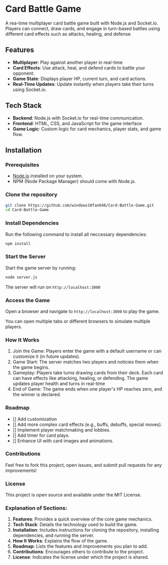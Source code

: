 # Card Battle Game

A rea-time multiplayer card battle game built with Node.js and Socket.io. Players can connect, draw cards, and engage in turn-based battles using different card effects such as attacks, healing, and defense.

## Features

- **Multiplayer**: Play against another player in real-time
- **Card Effects**: Use attack, heal, and defend cards to battle your opponent.
- **Game State**: Displays player HP, current turn, and card actions.
- **Real-Time Updates**: Update instantly when players take their turns using Socket.io.

## Tech Stack

- **Backend**: Node.js with Socket.io for real-time communication.
- **Frontend**: HTML, CSS, and JavaScript for the game interface
- **Game Logic**: Custom logic for card mechanics, player stats, and game flow.

## Installation

### Prerequisites

- [Node.js](https://nodejs.org/) installed on your system.
- NPM (Node Package Manager) should come with Node.js.

### Clone the repository

```bash
git clone https://github.com/windows10fan648/Card-Battle-Game.git
cd Card-Battle-Game
```

### Install Dependencies

Run the following command to install all neccessary dependencies:
```bash
npm install
```

### Start the Server

Start the game server by running:
```bash
node server.js
```
The server will run on ``http://localhost:3000``

### Access the Game

Open a browser and navigate to ``http://localhost:3000`` to play the game.

You can open multiple tabs or different browsers to simulate multiple players.

### How It Works

1. Join the Game: Players enter the game with a default username or can customize it (in future updates).
2. Game Start: The server matches two players and noticies them when the game begins.
3. Gameplay:
    Players take turns drawing cards from their deck.
    Each card can have effects like attacking, healing, or defending.
    The game updates player health and turns in real-time
4. End of Game: The game ends when one player's HP reaches zero, and the winner is declared.

### Roadmap

- [] Add customization
- [] Add more complex card effects (e.g., buffs, debuffs, special moves).
- [] Implement player matchmaking and lobbies.
- [] Add timer for card plays.
- [] Enhance UI with card images and animations.

### Contributions

Feel free to fork this project, open issues, and submit pull requests for any improvements!

### License

This project is open source and available under the MIT License.

### Explanation of Sections:

1. **Features**: Provides a quick overview of the core game mechanics.
2. **Tech Stack**: Details the technology used to build the game.
3. **Installation**: Includes instructions for cloning the repository, installing dependencies, and running the server.
4. **How It Works**: Explains the flow of the game.
5. **Roadmap**: Lists the features and improvements you plan to add.
6. **Contributions**: Encourages others to contribute to the project.
7. **License**: Indicates the license under which the project is shared.
